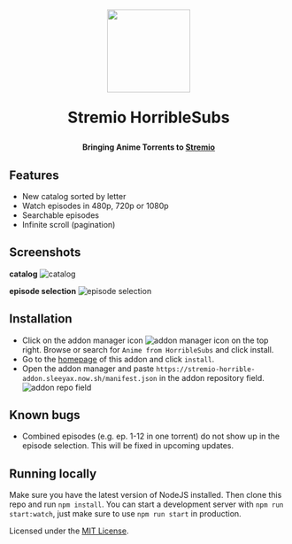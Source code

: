 <h1 align="center">
  <img width="150" src="https://i.imgur.com/TqWAgUQ.png" />
  <p>Stremio HorribleSubs</p>
</h1>

<h4 align="center">Bringing Anime Torrents to  <a href="https://www.stremio.com/" target="_blank">Stremio</a>
</h4>

## Features
* New catalog sorted by letter
* Watch episodes in 480p, 720p or 1080p
* Searchable episodes
* Infinite scroll (pagination)

## Screenshots
**catalog**
![catalog](https://i.imgur.com/pfAA7eM.jpg)

**episode selection**
![episode selection](https://i.imgur.com/fVtASl0.png)

## Installation
* Click on the addon manager icon ![addon manager icon](https://i.imgur.com/oFBLNem.png) on the top right. Browse or search for `Anime from HorribleSubs` and click install. 
* Go to the [homepage](https://stremio-horrible-addon.sleeyax.now.sh/) of this addon and click `install`.
* Open the addon manager and paste `https://stremio-horrible-addon.sleeyax.now.sh/manifest.json` in the addon repository field.<br>
![addon repo field](https://i.imgur.com/RODMkww.png)

## Known bugs
* Combined episodes (e.g. ep. 1-12 in one torrent) do not show up in the episode selection. This will be fixed in upcoming updates.

## Running locally
Make sure you have the latest version of NodeJS installed. Then clone this repo and run `npm install`. 
You can start a development server with `npm run start:watch`, just make sure to use `npm run start` in production.

Licensed under the [MIT License](https://mit-license.org/).
